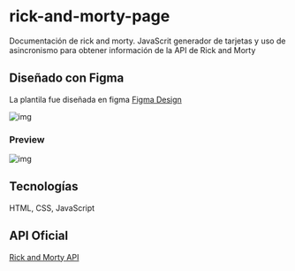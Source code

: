 # rick-and-morty-page
Documentación de rick and morty. JavaScrit generador de tarjetas y uso de asincronismo para obtener información de la API de Rick and Morty

## Diseñado con Figma
La plantila fue diseñada en figma
[Figma Design](https://www.figma.com/file/JYF6yYTqOZNF3g3oN8PG9U/Untitled?node-id=0%3A1)

![img](https://i.imgur.com/yVVYfXl.png)

### Preview
![img](https://i.imgur.com/wJAH6Ui.png)
## Tecnologías
HTML, CSS, JavaScript

## API Oficial
[Rick and Morty API](https://rickandmortyapi.com/)
